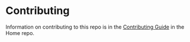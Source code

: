 Contributing
======

Information on contributing to this repo is in the [Contributing Guide](https://github.com/aspnet/Home/blob/dev/CONTRIBUTING.md) in the Home repo.

